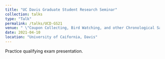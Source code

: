 ```yaml
---
title: "UC Davis Graduate Student Research Seminar"
collection: talks
type: "Talk"
permalink: /talks/UCD-GS21
venue: " \"Coupon Collecting, Bird Watching, and other Chronological Sampling Activities: A Random Interval Graph Model\" "
date: 2021-04-10
location: "University of Caifornia, Davis"
---
```


Practice qualifying exam presentation.
